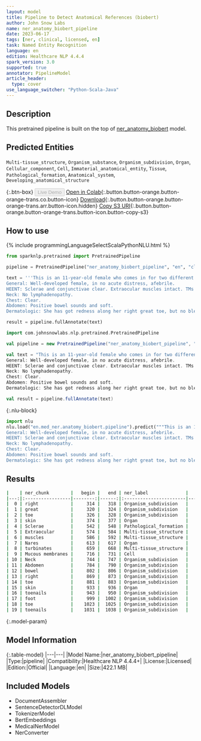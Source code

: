 ```yaml
---
layout: model
title: Pipeline to Detect Anatomical References (biobert)
author: John Snow Labs
name: ner_anatomy_biobert_pipeline
date: 2023-06-17
tags: [ner, clinical, licensed, en]
task: Named Entity Recognition
language: en
edition: Healthcare NLP 4.4.4
spark_version: 3.0
supported: true
annotator: PipelineModel
article_header:
  type: cover
use_language_switcher: "Python-Scala-Java"
---
```


## Description

This pretrained pipeline is built on the top of [ner_anatomy_biobert](https://nlp.johnsnowlabs.com/2021/04/01/ner_anatomy_biobert_en.html) model.

## Predicted Entities
`Multi-tissue_structure`, `Organism_substance`, `Organism_subdivision`, `Organ`, `Cellular_component`, `Cell`, `Immaterial_anatomical_entity`, `Tissue`, `Pathological_formation`, `Anatomical_system`, `Developing_anatomical_structure`



{:.btn-box}
<button class="button button-orange" disabled>Live Demo</button>
[Open in Colab](https://colab.research.google.com/github/JohnSnowLabs/spark-nlp-workshop/blob/master/healthcare-nlp/07.0.Pretrained_Clinical_Pipelines.ipynb){:.button.button-orange.button-orange-trans.co.button-icon}
[Download](https://s3.amazonaws.com/auxdata.johnsnowlabs.com/clinical/models/ner_anatomy_biobert_pipeline_en_4.4.4_3.0_1686981017379.zip){:.button.button-orange.button-orange-trans.arr.button-icon.hidden}
[Copy S3 URI](s3://auxdata.johnsnowlabs.com/clinical/models/ner_anatomy_biobert_pipeline_en_4.4.4_3.0_1686981017379.zip){:.button.button-orange.button-orange-trans.button-icon.button-copy-s3}

## How to use

<div class="tabs-box" markdown="1">
{% include programmingLanguageSelectScalaPythonNLU.html %}

```python
from sparknlp.pretrained import PretrainedPipeline

pipeline = PretrainedPipeline("ner_anatomy_biobert_pipeline", "en", "clinical/models")

text = '''This is an 11-year-old female who comes in for two different things. 1. She was seen by the allergist. No allergies present, so she stopped her Allegra, but she is still real congested and does a lot of snorting. They do not notice a lot of snoring at night though, but she seems to be always like that. 2. On her right great toe, she has got some redness and erythema. Her skin is kind of peeling a little bit, but it has been like that for about a week and a half now.
General: Well-developed female, in no acute distress, afebrile.
HEENT: Sclerae and conjunctivae clear. Extraocular muscles intact. TMs clear. Nares patent. A little bit of swelling of the turbinates on the left. Oropharynx is essentially clear. Mucous membranes are moist.
Neck: No lymphadenopathy.
Chest: Clear.
Abdomen: Positive bowel sounds and soft.
Dermatologic: She has got redness along her right great toe, but no bleeding or oozing. Some dryness of her skin. Her toenails themselves are very short and even on her left foot and her left great toe the toenails are very short.'''

result = pipeline.fullAnnotate(text)
```
```scala
import com.johnsnowlabs.nlp.pretrained.PretrainedPipeline

val pipeline = new PretrainedPipeline("ner_anatomy_biobert_pipeline", "en", "clinical/models")

val text = "This is an 11-year-old female who comes in for two different things. 1. She was seen by the allergist. No allergies present, so she stopped her Allegra, but she is still real congested and does a lot of snorting. They do not notice a lot of snoring at night though, but she seems to be always like that. 2. On her right great toe, she has got some redness and erythema. Her skin is kind of peeling a little bit, but it has been like that for about a week and a half now.
General: Well-developed female, in no acute distress, afebrile.
HEENT: Sclerae and conjunctivae clear. Extraocular muscles intact. TMs clear. Nares patent. A little bit of swelling of the turbinates on the left. Oropharynx is essentially clear. Mucous membranes are moist.
Neck: No lymphadenopathy.
Chest: Clear.
Abdomen: Positive bowel sounds and soft.
Dermatologic: She has got redness along her right great toe, but no bleeding or oozing. Some dryness of her skin. Her toenails themselves are very short and even on her left foot and her left great toe the toenails are very short."

val result = pipeline.fullAnnotate(text)
```


{:.nlu-block}
```python
import nlu
nlu.load("en.med_ner.anatomy_biobert.pipeline").predict("""This is an 11-year-old female who comes in for two different things. 1. She was seen by the allergist. No allergies present, so she stopped her Allegra, but she is still real congested and does a lot of snorting. They do not notice a lot of snoring at night though, but she seems to be always like that. 2. On her right great toe, she has got some redness and erythema. Her skin is kind of peeling a little bit, but it has been like that for about a week and a half now.
General: Well-developed female, in no acute distress, afebrile.
HEENT: Sclerae and conjunctivae clear. Extraocular muscles intact. TMs clear. Nares patent. A little bit of swelling of the turbinates on the left. Oropharynx is essentially clear. Mucous membranes are moist.
Neck: No lymphadenopathy.
Chest: Clear.
Abdomen: Positive bowel sounds and soft.
Dermatologic: She has got redness along her right great toe, but no bleeding or oozing. Some dryness of her skin. Her toenails themselves are very short and even on her left foot and her left great toe the toenails are very short.""")
```

</div>



## Results

```bash
|    | ner_chunk        |   begin |   end | ner_label              |   confidence |
|---:|:-----------------|--------:|------:|:-----------------------|-------------:|
|  0 | right            |     314 |   318 | Organism_subdivision   |      0.9948  |
|  1 | great            |     320 |   324 | Organism_subdivision   |      0.8723  |
|  2 | toe              |     326 |   328 | Organism_subdivision   |      0.9205  |
|  3 | skin             |     374 |   377 | Organ                  |      1       |
|  4 | Sclerae          |     542 |   548 | Pathological_formation |      0.8029  |
|  5 | Extraocular      |     574 |   584 | Multi-tissue_structure |      0.8437  |
|  6 | muscles          |     586 |   592 | Multi-tissue_structure |      0.8796  |
|  7 | Nares            |     613 |   617 | Organ                  |      0.7716  |
|  8 | turbinates       |     659 |   668 | Multi-tissue_structure |      0.9257  |
|  9 | Mucous membranes |     716 |   731 | Cell                   |      0.70435 |
| 10 | Neck             |     744 |   747 | Organism_subdivision   |      0.9982  |
| 11 | Abdomen          |     784 |   790 | Organism_subdivision   |      0.8902  |
| 12 | bowel            |     802 |   806 | Organism_subdivision   |      1       |
| 13 | right            |     869 |   873 | Organism_subdivision   |      0.9967  |
| 14 | toe              |     881 |   883 | Organism_subdivision   |      0.9816  |
| 15 | skin             |     933 |   936 | Organ                  |      1       |
| 16 | toenails         |     943 |   950 | Organism_subdivision   |      0.9999  |
| 17 | foot             |     999 |  1002 | Organism_subdivision   |      0.9831  |
| 18 | toe              |    1023 |  1025 | Organism_subdivision   |      0.9653  |
| 19 | toenails         |    1031 |  1038 | Organism_subdivision   |      0.9999  |
```

{:.model-param}
## Model Information

{:.table-model}
|---|---|
|Model Name:|ner_anatomy_biobert_pipeline|
|Type:|pipeline|
|Compatibility:|Healthcare NLP 4.4.4+|
|License:|Licensed|
|Edition:|Official|
|Language:|en|
|Size:|422.1 MB|

## Included Models

- DocumentAssembler
- SentenceDetectorDLModel
- TokenizerModel
- BertEmbeddings
- MedicalNerModel
- NerConverter